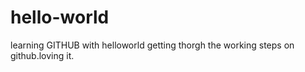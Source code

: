 # hello-world
learning GITHUB with helloworld
getting thorgh the working steps on github.loving it.
